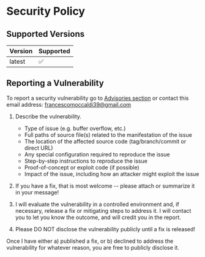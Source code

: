 # Security Policy

## Supported Versions

| Version | Supported          |
|---------|--------------------|
| latest  | :white_check_mark: |

## Reporting a Vulnerability

To report a security vulnerability go
to [Advisories section](https://github.com/utox39/please-http/security/advisories) or contact this email address:
francescomoccaldi39@gmail.com

1. Describe the vulnerability.

    * Type of issue (e.g. buffer overflow, etc.)
    * Full paths of source file(s) related to the manifestation of the issue
    * The location of the affected source code (tag/branch/commit or direct URL)
    * Any special configuration required to reproduce the issue
    * Step-by-step instructions to reproduce the issue
    * Proof-of-concept or exploit code (if possible)
    * Impact of the issue, including how an attacker might exploit the issue

2. If you have a fix, that is most welcome -- please attach or summarize it in your message!

3. I will evaluate the vulnerability in a controlled environment and, if necessary, release a fix or mitigating steps
   to address it. I will contact you to let you know the outcome, and will credit you in the report.

4. Please DO NOT disclose the vulnerability publicly until a fix is released!

Once I have either a) published a fix, or b) declined to address the vulnerability for whatever reason, you are free to
publicly disclose it.
